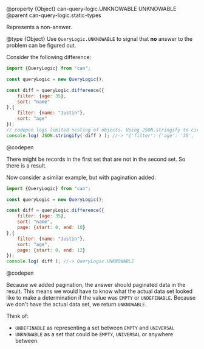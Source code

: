 @property {Object} can-query-logic.UNKNOWABLE UNKNOWABLE
@parent can-query-logic.static-types

Represents a non-answer.

@type {Object} Use `QueryLogic.UNKNOWABLE` to signal that __no__ answer to the problem
can be figured out.  

  Consider the following difference:

  ```js
  import {QueryLogic} from "can";

  const queryLogic = new QueryLogic();

  const diff = queryLogic.difference({
      filter: {age: 35},
      sort: "name"
  },{
      filter: {name: "Justin"},
      sort: "age"
  });
  // codepen logs limited nesting of objects. Using JSON.stringify to circumvent issue.
  console.log( JSON.stringify( diff ) ); //-> "{'filter': {'age': '35', 'name': {'$ne': 'Justin'}}, sort: 'name'}"
  ```
  @codepen

  There might be records in the first set that are not in the second set. So there is a result.

  Now consider a similar example, but with pagination added:

  ```js
  import {QueryLogic} from "can";

  const queryLogic = new QueryLogic();

  const diff = queryLogic.difference({
      filter: {age: 35},
      sort: "name",
      page: {start: 0, end: 10}
  },{
      filter: {name: "Justin"},
      sort: "age",
      page: {start: 0, end: 12}
  });
  console.log( diff ); //-> QueryLogic.UNKNOWABLE
  ```
  @codepen

  Because we added pagination,
  the answer should paginated data in the result. This means we would have to know
  what the actual data set looked like to make a determination if the value
  was `EMPTY` or `UNDEFINABLE`. Because we don't have the actual data set, we return `UNKNOWABLE`.

  Think of:

  - `UNDEFINABLE` as representing a set between `EMPTY` and `UNIVERSAL`
  - `UNKNOWABLE` as a set that could be `EMPTY`, `UNIVERSAL` or anywhere between.
